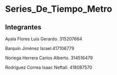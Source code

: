 # Series_De_Tiempo_Metro
## Integrantes 

Ayala Flores Luis Gerardo. 315207664

Barquín Jiménez Israel.417106779

Noriega Herrera Carlos Alberto. 314516479

Rodríguez Correa Isaac Neftalí. 418087570
